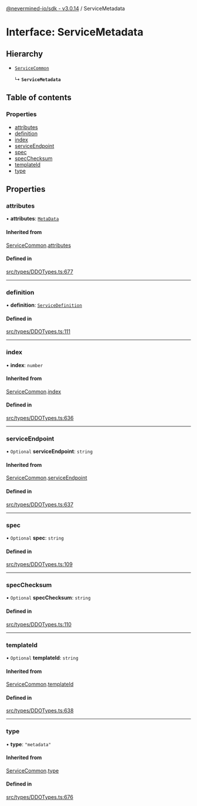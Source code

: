 [@nevermined-io/sdk - v3.0.14](../code-reference.md) / ServiceMetadata

# Interface: ServiceMetadata

## Hierarchy

- [`ServiceCommon`](ServiceCommon.md)

  ↳ **`ServiceMetadata`**

## Table of contents

### Properties

- [attributes](ServiceMetadata.md#attributes)
- [definition](ServiceMetadata.md#definition)
- [index](ServiceMetadata.md#index)
- [serviceEndpoint](ServiceMetadata.md#serviceendpoint)
- [spec](ServiceMetadata.md#spec)
- [specChecksum](ServiceMetadata.md#specchecksum)
- [templateId](ServiceMetadata.md#templateid)
- [type](ServiceMetadata.md#type)

## Properties

### attributes

• **attributes**: [`MetaData`](MetaData.md)

#### Inherited from

[ServiceCommon](ServiceCommon.md).[attributes](ServiceCommon.md#attributes)

#### Defined in

[src/types/DDOTypes.ts:677](https://github.com/nevermined-io/sdk-js/blob/c199ac5f07bae206285a6910a3ef1031f64d0ed6/src/types/DDOTypes.ts#L677)

---

### definition

• **definition**: [`ServiceDefinition`](ServiceDefinition.md)

#### Defined in

[src/types/DDOTypes.ts:111](https://github.com/nevermined-io/sdk-js/blob/c199ac5f07bae206285a6910a3ef1031f64d0ed6/src/types/DDOTypes.ts#L111)

---

### index

• **index**: `number`

#### Inherited from

[ServiceCommon](ServiceCommon.md).[index](ServiceCommon.md#index)

#### Defined in

[src/types/DDOTypes.ts:636](https://github.com/nevermined-io/sdk-js/blob/c199ac5f07bae206285a6910a3ef1031f64d0ed6/src/types/DDOTypes.ts#L636)

---

### serviceEndpoint

• `Optional` **serviceEndpoint**: `string`

#### Inherited from

[ServiceCommon](ServiceCommon.md).[serviceEndpoint](ServiceCommon.md#serviceendpoint)

#### Defined in

[src/types/DDOTypes.ts:637](https://github.com/nevermined-io/sdk-js/blob/c199ac5f07bae206285a6910a3ef1031f64d0ed6/src/types/DDOTypes.ts#L637)

---

### spec

• `Optional` **spec**: `string`

#### Defined in

[src/types/DDOTypes.ts:109](https://github.com/nevermined-io/sdk-js/blob/c199ac5f07bae206285a6910a3ef1031f64d0ed6/src/types/DDOTypes.ts#L109)

---

### specChecksum

• `Optional` **specChecksum**: `string`

#### Defined in

[src/types/DDOTypes.ts:110](https://github.com/nevermined-io/sdk-js/blob/c199ac5f07bae206285a6910a3ef1031f64d0ed6/src/types/DDOTypes.ts#L110)

---

### templateId

• `Optional` **templateId**: `string`

#### Inherited from

[ServiceCommon](ServiceCommon.md).[templateId](ServiceCommon.md#templateid)

#### Defined in

[src/types/DDOTypes.ts:638](https://github.com/nevermined-io/sdk-js/blob/c199ac5f07bae206285a6910a3ef1031f64d0ed6/src/types/DDOTypes.ts#L638)

---

### type

• **type**: `"metadata"`

#### Inherited from

[ServiceCommon](ServiceCommon.md).[type](ServiceCommon.md#type)

#### Defined in

[src/types/DDOTypes.ts:676](https://github.com/nevermined-io/sdk-js/blob/c199ac5f07bae206285a6910a3ef1031f64d0ed6/src/types/DDOTypes.ts#L676)
